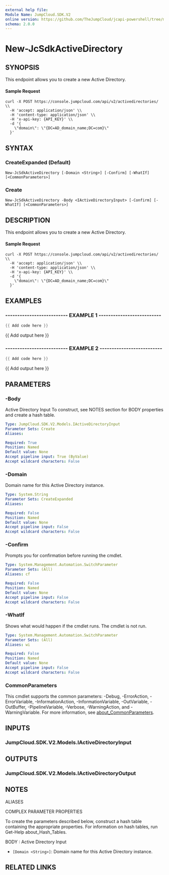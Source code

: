 ```yaml
---
external help file:
Module Name: JumpCloud.SDK.V2
online version: https://github.com/TheJumpCloud/jcapi-powershell/tree/master/SDKs/PowerShell/JumpCloud.SDK.V2/docs/exports/New-JcSdkActiveDirectory.md
schema: 2.0.0
---
```


# New-JcSdkActiveDirectory

## SYNOPSIS
This endpoint allows you to create a new Active Directory.


#### Sample Request
```
curl -X POST https://console.jumpcloud.com/api/v2/activedirectories/ \\
  -H 'accept: application/json' \\
  -H 'content-type: application/json' \\
  -H 'x-api-key: {API_KEY}' \\
  -d '{
    \"domain\": \"{DC=AD_domain_name;DC=com}\"
  }'
```

## SYNTAX

### CreateExpanded (Default)
```
New-JcSdkActiveDirectory [-Domain <String>] [-Confirm] [-WhatIf] [<CommonParameters>]
```

### Create
```
New-JcSdkActiveDirectory -Body <IActiveDirectoryInput> [-Confirm] [-WhatIf] [<CommonParameters>]
```

## DESCRIPTION
This endpoint allows you to create a new Active Directory.


#### Sample Request
```
curl -X POST https://console.jumpcloud.com/api/v2/activedirectories/ \\
  -H 'accept: application/json' \\
  -H 'content-type: application/json' \\
  -H 'x-api-key: {API_KEY}' \\
  -d '{
    \"domain\": \"{DC=AD_domain_name;DC=com}\"
  }'
```

## EXAMPLES

### -------------------------- EXAMPLE 1 --------------------------
```powershell
{{ Add code here }}
```

{{ Add output here }}

### -------------------------- EXAMPLE 2 --------------------------
```powershell
{{ Add code here }}
```

{{ Add output here }}

## PARAMETERS

### -Body
Active Directory Input
To construct, see NOTES section for BODY properties and create a hash table.

```yaml
Type: JumpCloud.SDK.V2.Models.IActiveDirectoryInput
Parameter Sets: Create
Aliases:

Required: True
Position: Named
Default value: None
Accept pipeline input: True (ByValue)
Accept wildcard characters: False
```

### -Domain
Domain name for this Active Directory instance.

```yaml
Type: System.String
Parameter Sets: CreateExpanded
Aliases:

Required: False
Position: Named
Default value: None
Accept pipeline input: False
Accept wildcard characters: False
```

### -Confirm
Prompts you for confirmation before running the cmdlet.

```yaml
Type: System.Management.Automation.SwitchParameter
Parameter Sets: (All)
Aliases: cf

Required: False
Position: Named
Default value: None
Accept pipeline input: False
Accept wildcard characters: False
```

### -WhatIf
Shows what would happen if the cmdlet runs.
The cmdlet is not run.

```yaml
Type: System.Management.Automation.SwitchParameter
Parameter Sets: (All)
Aliases: wi

Required: False
Position: Named
Default value: None
Accept pipeline input: False
Accept wildcard characters: False
```

### CommonParameters
This cmdlet supports the common parameters: -Debug, -ErrorAction, -ErrorVariable, -InformationAction, -InformationVariable, -OutVariable, -OutBuffer, -PipelineVariable, -Verbose, -WarningAction, and -WarningVariable. For more information, see [about_CommonParameters](http://go.microsoft.com/fwlink/?LinkID=113216).

## INPUTS

### JumpCloud.SDK.V2.Models.IActiveDirectoryInput

## OUTPUTS

### JumpCloud.SDK.V2.Models.IActiveDirectoryOutput

## NOTES

ALIASES

COMPLEX PARAMETER PROPERTIES

To create the parameters described below, construct a hash table containing the appropriate properties. For information on hash tables, run Get-Help about_Hash_Tables.


BODY <IActiveDirectoryInput>: Active Directory Input
  - `[Domain <String>]`: Domain name for this Active Directory instance.

## RELATED LINKS

